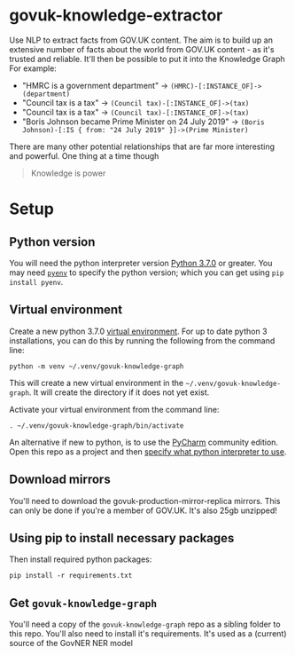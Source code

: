 govuk-knowledge-extractor
==============================

Use NLP to extract facts from GOV.UK content. 
The aim is to build up an extensive number of facts about the world
from GOV.UK content - as it's trusted and reliable.
It'll then be possible to put it into the Knowledge Graph
For example:

* "HMRC is a government department" -> `(HMRC)-[:INSTANCE_OF]->(department)`
* "Council tax is a tax" -> `(Council tax)-[:INSTANCE_OF]->(tax)`
* "Council tax is a tax" -> `(Council tax)-[:INSTANCE_OF]->(tax)`
* "Boris Johnson became Prime Minister on 24 July 2019" -> `(Boris Johnson)-[:IS { from: "24 July 2019" }]->(Prime Minister)`

There are many other potential relationships that are far more
interesting and powerful. One thing at a time though

> Knowledge is power

# Setup

## Python version
You will need the python interpreter version [Python 3.7.0](https://www.python.org/downloads/release/python-370/) or greater. You may need [`pyenv`](https://github.com/pyenv/pyenv) to specify the python version; which you can get using `pip install pyenv`.

## Virtual environment
Create a new python 3.7.0 [virtual environment](https://docs.python.org/3/library/venv.html). For up to date python 3 installations, you can do this by running the following from the command line:

```
python -m venv ~/.venv/govuk-knowledge-graph
```

This will create a new virtual environment in the `~/.venv/govuk-knowledge-graph`. It will create the directory if it does not yet exist.

Activate your virtual environment from the command line:

```
. ~/.venv/govuk-knowledge-graph/bin/activate
```

An alternative if new to python, is to use the [PyCharm](https://www.jetbrains.com/pycharm/) community edition. Open this repo as a project and then [specify what python interpreter to use](https://stackoverflow.com/a/51545578).

## Download mirrors

You'll need to download the govuk-production-mirror-replica mirrors. This can only be done if you're a member of GOV.UK.
It's also 25gb unzipped!

## Using pip to install necessary packages
Then install required python packages:

`pip install -r requirements.txt`

## Get `govuk-knowledge-graph`

You'll need a copy of the `govuk-knowledge-graph` repo as a sibling folder to this repo.
You'll also need to install it's requirements.
It's used as a (current) source of the GovNER NER model
